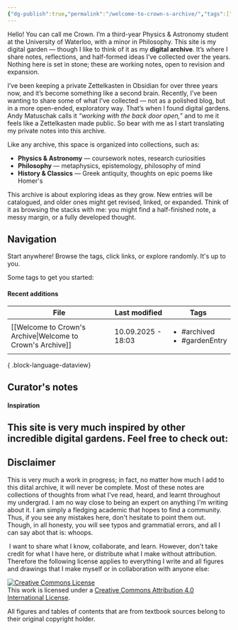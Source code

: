 ```yaml
---
{"dg-publish":true,"permalink":"/welcome-to-crown-s-archive/","tags":["archived","gardenEntry"]}
---
```


Hello! You can call me Crown. I’m a third-year Physics & Astronomy student at the University of Waterloo, with a minor in Philosophy. This site is my digital garden — though I like to think of it as my **digital archive**. It’s where I share notes, reflections, and half-formed ideas I’ve collected over the years. Nothing here is set in stone; these are working notes, open to revision and expansion.

I’ve been keeping a private Zettelkasten in Obsidian for over three years now, and it’s become something like a second brain. Recently, I’ve been wanting to share some of what I’ve collected — not as a polished blog, but in a more open-ended, exploratory way. That’s when I found digital gardens. Andy Matuschak calls it _“working with the back door open,”_ and to me it feels like a Zettelkasten made public. So bear with me as I start translating my private notes into this archive.

Like any archive, this space is organized into collections, such as:

- **Physics & Astronomy** — coursework notes, research curiosities
- **Philosophy** — metaphysics, epistemology, philosophy of mind
- **History & Classics** — Greek antiquity, thoughts on epic poems like Homer's

This archive is about exploring ideas as they grow. New entries will be catalogued, and older ones might get revised, linked, or expanded. Think of it as browsing the stacks with me: you might find a half-finished note, a messy margin, or a fully developed thought.

## Navigation
Start anywhere! Browse the tags, click links, or explore randomly. It's up to you. 

Some tags to get you started:

#### Recent additions
| File                                                          | Last modified      | Tags                                             |
| ------------------------------------------------------------- | ------------------ | ------------------------------------------------ |
| [[Welcome to Crown's Archive\|Welcome to Crown's Archive]] | 10.09.2025 - 18:03 | <ul><li>#archived</li><li>#gardenEntry</li></ul> |

{ .block-language-dataview}

## Curator's notes
#### Inspiration
This site is very much inspired by other incredible digital gardens. Feel free to check out:
- 
## Disclaimer 
This is very much a work in progress; in fact, no matter how much I add to this diital archive, it will never be complete. Most of these notes are collections of thoughts from what I've read, heard, and learnt throughout my undergrad. I am no way close to being an expert on anything I'm writing about it. I am simply a fledging academic that hopes to find a community. Thus, if you see any mistakes here, don't hesitate to point them out. Though, in all honesty, you will see typos and grammatial errors, and all I can say abot that is: whoops. 

 I want to share what I know, collaborate, and learn. However, don't take credit for what I have here, or distribute what I make without attribution. Therefore the following license applies to everything I write and all figures and drawings that I make myself or in collaboration with anyone else:

[![Creative Commons License](https://i.creativecommons.org/l/by/4.0/88x31.png)](http://creativecommons.org/licenses/by/4.0/)  
This work is licensed under a [Creative Commons Attribution 4.0 International License](http://creativecommons.org/licenses/by/4.0/).

All figures and tables of contents that are from textbook sources belong to their original copyright holder.














